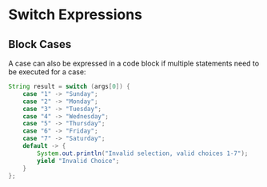 # Switch Expressions


## Block Cases

A case can also be expressed in a code block if multiple statements need to be executed for a case:

```java
String result = switch (args[0]) {
	case "1" -> "Sunday";
	case "2" -> "Monday";
	case "3" -> "Tuesday";
	case "4" -> "Wednesday";
	case "5" -> "Thursday";
	case "6" -> "Friday";
	case "7" -> "Saturday";
	default -> {
		System.out.println("Invalid selection, valid choices 1-7");
		yield "Invalid Choice";
	}
};
```
